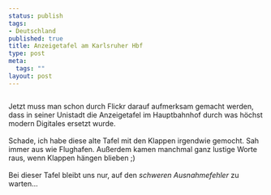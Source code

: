 ```yaml
--- 
status: publish
tags: 
- Deutschland
published: true
title: Anzeigetafel am Karlsruher Hbf
type: post
meta: 
  tags: ""
layout: post
---
```

<a href="http://www.flickr.com/photos/tiefseefisch/165614208/" title="photo sharing"><img src="http://static.flickr.com/46/165614208_04d81f1f51_m.jpg" alt="" /></a>

Jetzt muss man schon durch Flickr darauf aufmerksam gemacht werden, dass in seiner Unistadt die Anzeigetafel im Hauptbahnhof durch was höchst modern Digitales ersetzt wurde.<br />
<br />
Schade, ich habe diese alte Tafel mit den Klappen irgendwie gemocht. Sah immer aus wie Flughafen. Außerdem kamen manchmal ganz lustige Worte raus, wenn Klappen hängen blieben ;)<br />
<br />
Bei dieser Tafel bleibt uns nur, auf den <em>schweren Ausnahmefehler</em> zu warten...
